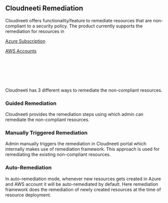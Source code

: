 Cloudneeti Remediation 
------------

Cloudneeti offers functionality/feature to remediate resources that are
non-compliant to a security policy. The product currently supports the
remediation for resources in

[Azure
Subscription](../azureSubscriptionRemediation/)

[AWS
Accounts](../awsRemediation/)

 

 

  

Cloudneeti has 3 different ways to remediate the non-compliant resources. 

### Guided Remediation 

  Cloudneeti provides the remediation steps using which admin can remediate
  the non-compliant resources. 

### Manually Triggered Remediation 

 Admin manually triggers the remediation in Cloudneeti portal which
 internally makes use of remediation framework. This approach is used for
  remediating the existing non-compliant resources. 

### Auto-Remediation 

  In auto-remediation mode, whenever new resources gets created in Azure and
  AWS account it will be auto-remediated by default. Here remediation
  framework does the remediation of newly created resources at the time of
  resource deployment. 

 

 

 
